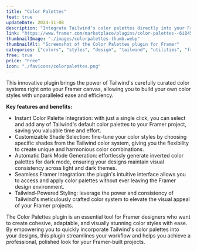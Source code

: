 ```yaml
---
title: "Color Palettes"
feat: true
updateDate: 2024-11-08
description: "Integrate Tailwind's color palettes directly into your Framer projects."
link: "https://www.framer.com/marketplace/plugins/color-palettes--6i8458rxddyvf76sotzh67zt6/?via=julesvcode"
thumbnailImage: "./images/colorpalettes-thumb.webp"
thumbnailAlt: "Screenshot of the Color Palettes plugin for Framer"
categories: ["colors", "styles", "design", "tailwind", "utilities", "free"]
free: true
price: "Free"
icon: "./favicons/colorpalettes.png"
---
```


This innovative plugin brings the power of Tailwind's carefully curated color systems right onto your Framer canvas, allowing you to build your own color styles with unparalleled ease and efficiency.

<b>Key features and benefits:</b>

- Instant Color Palette Integration: with just a single click, you can select and add any of Tailwind's default color palettes to your Framer project, saving you valuable time and effort.
- Customizable Shade Selection: fine-tune your color styles by choosing specific shades from the Tailwind color system, giving you the flexibility to create unique and harmonious color combinations.
- Automatic Dark Mode Generation: effortlessly generate inverted color palettes for dark mode, ensuring your designs maintain visual consistency across light and dark themes.
- Seamless Framer Integration: the plugin's intuitive interface allows you to access and apply color palettes without ever leaving the Framer design environment.
- Tailwind-Powered Styling: leverage the power and consistency of Tailwind's meticulously crafted color system to elevate the visual appeal of your Framer projects.

The Color Palettes plugin is an essential tool for Framer designers who want to create cohesive, adaptable, and visually stunning color styles with ease. By empowering you to quickly incorporate Tailwind's color palettes into your designs, this plugin streamlines your workflow and helps you achieve a professional, polished look for your Framer-built projects.